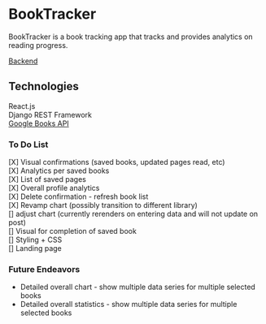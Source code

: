 # BookTracker

BookTracker is a book tracking app that tracks and provides analytics on reading progress.

[Backend](https://github.com/zhaoj1/book_tracker_backend)

## Technologies

React.js    
Django REST Framework    
[Google Books API](https://developers.google.com/books)    

### To Do List

[X] Visual confirmations (saved books, updated pages read, etc)     
[X] Analytics per saved books   
[X] List of saved pages    
[X] Overall profile analytics     
[X] Delete confirmation - refresh book list    
[X] Revamp chart (possibly transition to different library)    
[] adjust chart (currently rerenders on entering data and will not update on post)    
[] Visual for completion of saved book    
[] Styling + CSS    
[] Landing page     

### Future Endeavors

- Detailed overall chart - show multiple data series for multiple selected books     
- Detailed overall statistics - show multiple data series for multiple selected books     